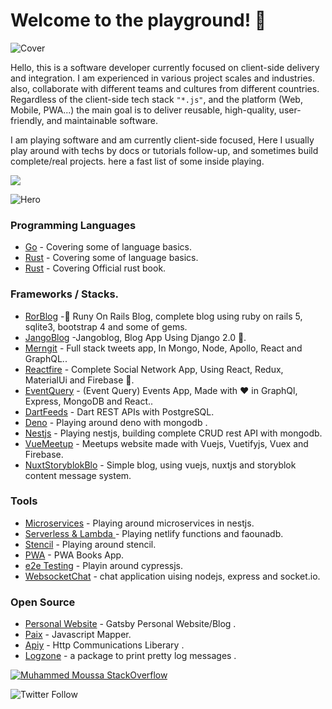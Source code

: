# Welcome to the playground! 🚀

![Cover](https://media.giphy.com/media/3orieQHmkjxSiLGC08/giphy.gif)

Hello, this is a software developer currently focused on client-side delivery and integration.
I am experienced in various project scales and industries. also, collaborate with different teams and cultures from different countries.
Regardless of the client-side tech stack `"*.js"`, and the platform (Web, Mobile, PWA...) the main goal is to deliver reusable, high-quality, user-friendly, and maintainable software.

I am playing software and am currently client-side focused, Here I usually play around with techs by docs or tutorials follow-up, and sometimes build complete/real projects. here a fast list of some inside playing.

<!-- ![Hits](https://hitcounter.pythonanywhere.com/count/tag.svg?url=https%3A%2F%2Fgithub.com%2muhammedMoussa) -->
![](https://komarev.com/ghpvc/?username=muhammedmoussa&color=brightgreen)

![Hero](https://www.azquotes.com/picture-quotes/quote-talk-is-cheap-show-me-the-code-linus-torvalds-45-66-13.jpg)

### Programming Languages
* [Go](https://github.com/muhammedMoussa/go-playing) - Covering some of language basics.
* [Rust](https://github.com/muhammedMoussa/rust-playing) - Covering some of language basics.
* [Rust](https://github.com/muhammedMoussa/rust-by-example) - Covering Official rust book.

### Frameworks / Stacks.
* [RorBlog](https://github.com/muhammedMoussa/rorblog) -💎 Runy On Rails Blog, complete blog using ruby on rails 5, sqlite3, bootstrap 4 and some of gems.
* [JangoBlog](https://github.com/muhammedMoussa/jangoblog) -Jangoblog, Blog App Using Django 2.0 💚.
* [Merngit](https://github.com/muhammedMoussa/merngit) - Full stack tweets app, In Mongo, Node, Apollo, React and GraphQL..
* [Reactfire](https://github.com/muhammedMoussa/reactfire) - Complete Social Network App, Using React, Redux, MaterialUi and Firebase 💙.
* [EventQuery](https://github.com/muhammedMoussa/event-query) - (Event Query) Events App, Made with ❤️ in GraphQl, Express, MongoDB and React..
* [DartFeeds](https://github.com/muhammedMoussa/dart_feeds) - Dart REST APIs with  PostgreSQL.
* [Deno](https://github.com/muhammedMoussa/deno-playing) - Playing around deno with mongodb .
* [Nestjs](https://github.com/muhammedMoussa/nestjs-playing) - Playing nestjs, building complete CRUD rest API with mongodb.
* [VueMeetup](https://github.com/muhammedMoussa/vuemeetup) - Meetups website made with Vuejs, Vuetifyjs, Vuex and Firebase.
*  [NuxtStoryblokBlo](https://github.com/muhammedMoussa/nuxt-storyblok-blog) - Simple blog, using vuejs, nuxtjs and storyblok content message system.

### Tools
* [Microservices](https://github.com/muhammedMoussa/microservices-playing) - Playing around microservices in nestjs.
*  [Serverless & Lambda ](https://github.com/muhammedMoussa/netlify-functions) - Playing netlify functions and faounadb.
* [Stencil](https://github.com/muhammedMoussa/stencil-app) - Playing around stencil.
*  [PWA](https://github.com/muhammedMoussa/NgBooksPWA) - PWA Books App.
*  [e2e Testing](https://github.com/muhammedMoussa/cypress) - Playin around cypressjs.
*  [WebsocketChat](https://github.com/muhammedMoussa/websocket-chat) - chat application uising nodejs, express and socket.io.

### Open Source
* [Personal Website](https://github.com/muhammedMoussa/muhammedmoussa.github.io) - Gatsby Personal Website/Blog .
* [Paix](https://github.com/muhammedMoussa/paix) - Javascript Mapper.
* [Apiy](https://github.com/muhammedMoussa/apiy) - Http Communications Liberary .
* [Logzone](https://github.com/muhammedMoussa/logzone) - a package to print pretty log messages .

[![Muhammed Moussa StackOverflow](https://github-readme-stackoverflow.vercel.app/?userID=6512565&theme=dark)](https://stackoverflow.com/users/6512565/muhammed-moussa)

![Twitter Follow](https://img.shields.io/twitter/follow/muhammedMoussa?label=Follow&style=social)


<!--
**muhammedMoussa/muhammedmoussa** is a ✨ _special_ ✨ repository because its `README.md` (this file) appears on your GitHub profile.

Here are some ideas to get you started:

- 🔭 I’m currently working on ...
- 🌱 I’m currently learning ...
- 👯 I’m looking to collaborate on ...
- 🤔 I’m looking for help with ...
- 💬 Ask me about ...
- 📫 How to reach me: ...
- 😄 Pronouns: ...
- ⚡ Fun fact: ...
-->
